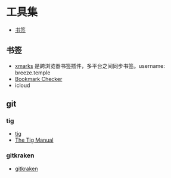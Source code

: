 # 工具集

* [书签](#书签)

## 书签

* [xmarks](http://www.xmarks.com/) 是跨浏览器书签插件，多平台之间同步书签。username: breeze.temple
* [Bookmark Checker](https://chrome.google.com/webstore/detail/bookmark-checker/lnboppjpcdnckcklbmjmdahfkpmgglec/related?hl=zh-CN)
* icloud

## git

### tig

* [tig](https://github.com/jonas/tig)
* [The Tig Manual](https://jonas.github.io/tig/doc/manual.html)

### gitkraken

* [gitkraken](https://www.gitkraken.com/)
